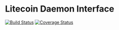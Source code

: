 # Litecoin Daemon Interface #

[![Build Status](https://travis-ci.org/CoinBub/daemon-interface-litecoin.svg?branch=master)](https://travis-ci.org/CoinBub/daemon-interface-litecoin) [![Coverage Status](https://coveralls.io/repos/github/CoinBub/daemon-interface-litecoin/badge.svg?branch=master)](https://coveralls.io/github/CoinBub/daemon-interface-litecoin?branch=master)

